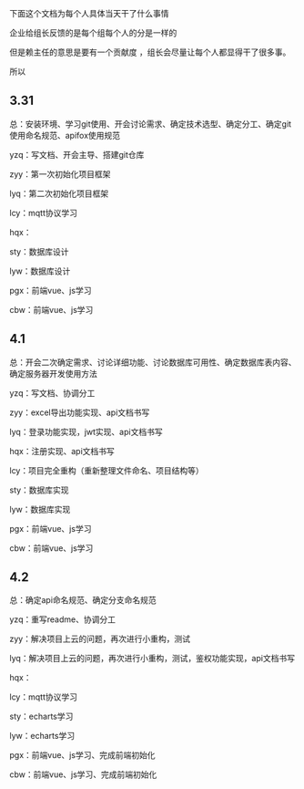 下面这个文档为每个人具体当天干了什么事情

企业给组长反馈的是每个组每个人的分是一样的

但是赖主任的意思是要有一个贡献度 ，组长会尽量让每个人都显得干了很多事。

所以

## 3.31

总：安装环境、学习git使用、开会讨论需求、确定技术选型、确定分工、确定git使用命名规范、apifox使用规范

yzq：写文档、开会主导、搭建git仓库

zyy：第一次初始化项目框架

lyq：第二次初始化项目框架

lcy：mqtt协议学习

hqx：

sty：数据库设计

lyw：数据库设计

pgx：前端vue、js学习

cbw：前端vue、js学习

## 4.1

总：开会二次确定需求、讨论详细功能、讨论数据库可用性、确定数据库表内容、确定服务器开发使用方法

yzq：写文档、协调分工

zyy：excel导出功能实现、api文档书写

lyq：登录功能实现，jwt实现、api文档书写

hqx：注册实现、api文档书写

lcy：项目完全重构（重新整理文件命名、项目结构等）

sty：数据库实现

lyw：数据库实现

pgx：前端vue、js学习

cbw：前端vue、js学习

## 4.2

总：确定api命名规范、确定分支命名规范

yzq：重写readme、协调分工

zyy：解决项目上云的问题，再次进行小重构，测试

lyq：解决项目上云的问题，再次进行小重构，测试，鉴权功能实现，api文档书写

hqx：

lcy：mqtt协议学习

sty：echarts学习

lyw：echarts学习

pgx：前端vue、js学习、完成前端初始化

cbw：前端vue、js学习、完成前端初始化